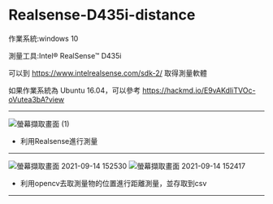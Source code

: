 # Realsense-D435i-distance
作業系統:windows 10

測量工具:Intel® RealSense™ D435i

可以到 https://www.intelrealsense.com/sdk-2/ 取得測量軟體 

如果作業系統為 Ubuntu 16.04，可以參考 https://hackmd.io/E9vAKdIiTVOc-oVutea3bA?view

---
![螢幕擷取畫面 (1)](https://user-images.githubusercontent.com/56072433/137354790-bb820ac2-aff0-4d23-b5be-4a089db2cfa4.png)
* 利用Realsense進行測量
---

![螢幕擷取畫面 2021-09-14 152530](https://user-images.githubusercontent.com/56072433/137355095-94654b6e-07e1-4907-a5d4-6ac04dd70af5.png)
![螢幕擷取畫面 2021-09-14 152417](https://user-images.githubusercontent.com/56072433/137355098-eb30e131-78cb-4940-9c56-e7770169a2f4.png)
* 利用opencv去取測量物的位置進行距離測量，並存取到csv
---
